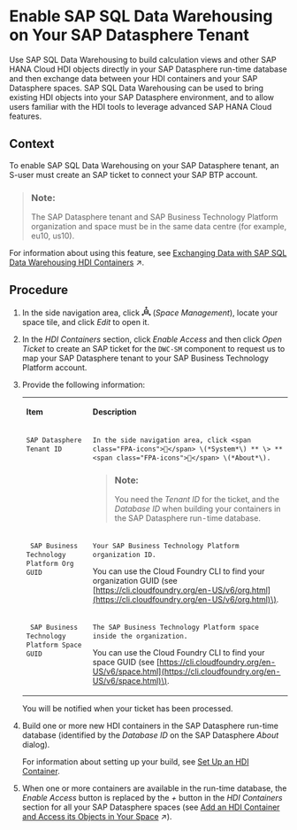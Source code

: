 <!-- loioe9a287849ccf41bb8a132d12dd3fdc8f -->

<link rel="stylesheet" type="text/css" href="../css/sap-icons.css"/>

# Enable SAP SQL Data Warehousing on Your SAP Datasphere Tenant

Use SAP SQL Data Warehousing to build calculation views and other SAP HANA Cloud HDI objects directly in your SAP Datasphere run-time database and then exchange data between your HDI containers and your SAP Datasphere spaces. SAP SQL Data Warehousing can be used to bring existing HDI objects into your SAP Datasphere environment, and to allow users familiar with the HDI tools to leverage advanced SAP HANA Cloud features.



## Context

To enable SAP SQL Data Warehousing on your SAP Datasphere tenant, an S-user must create an SAP ticket to connect your SAP BTP account.

> ### Note:  
> The SAP Datasphere tenant and SAP Business Technology Platform organization and space must be in the same data centre \(for example, eu10, us10\).

For information about using this feature, see [Exchanging Data with SAP SQL Data Warehousing HDI Containers](https://help.sap.com/viewer/be5967d099974c69b77f4549425ca4c0/cloud/en-US/1aec7ca95af24208a61c1a444b249d95.html "Use SAP SQL Data Warehousing to build calculation views and other SAP HANA Cloud HDI objects directly in your SAP Datasphere run-time database and then exchange data between your HDI containers and your SAP Datasphere spaces. SAP SQL Data Warehousing can be used to bring existing HDI objects into your SAP Datasphere environment, and to allow users familiar with the HDI tools to leverage advanced SAP HANA Cloud features.") :arrow_upper_right:.



<a name="loioe9a287849ccf41bb8a132d12dd3fdc8f__steps_xxb_cty_tsb"/>

## Procedure

1.  In the side navigation area, click ![](../images/Space_Management_a868247.png) \(*Space Management*\), locate your space tile, and click *Edit* to open it.

2.  In the *HDI Containers* section, click *Enable Access* and then click *Open Ticket* to create an SAP ticket for the `DWC-SM` component to request us to map your SAP Datasphere tenant to your SAP Business Technology Platform account.

3.  Provide the following information:


    <table>
    <tr>
    <th valign="top">

    Item


    
    </th>
    <th valign="top">

    Description


    
    </th>
    </tr>
    <tr>
    <td valign="top">
    
        SAP Datasphere Tenant ID


    
    </td>
    <td valign="top">
    
        In the side navigation area, click <span class="FPA-icons"></span> \(*System*\) ** \> **<span class="FPA-icons"></span> \(*About*\).

    > ### Note:  
    > You need the *Tenant ID* for the ticket, and the *Database ID* when building your containers in the SAP Datasphere run-time database.


    
    </td>
    </tr>
    <tr>
    <td valign="top">
    
         SAP Business Technology Platform Org GUID


    
    </td>
    <td valign="top">
    
        Your SAP Business Technology Platform organization ID.

    You can use the Cloud Foundry CLI to find your organization GUID \(see [https://cli.cloudfoundry.org/en-US/v6/org.html](https://cli.cloudfoundry.org/en-US/v6/org.html)\).


    
    </td>
    </tr>
    <tr>
    <td valign="top">
    
         SAP Business Technology Platform Space GUID


    
    </td>
    <td valign="top">
    
        The SAP Business Technology Platform space inside the organization.

    You can use the Cloud Foundry CLI to find your space GUID \(see [https://cli.cloudfoundry.org/en-US/v6/space.html](https://cli.cloudfoundry.org/en-US/v6/space.html)\).


    
    </td>
    </tr>
    </table>
    
    You will be notified when your ticket has been processed.

4.  Build one or more new HDI containers in the SAP Datasphere run-time database \(identified by the *Database ID* on the SAP Datasphere *About* dialog\).

    For information about setting up your build, see [Set Up an HDI Container](https://help.sap.com/docs/HANA_SERVICE_CF/cc53ad464a57404b8d453bbadbc81ceb/93cdbb1bd50d49fe872e7b648a4d9677.html?locale=en-US&version=Cloud).

5.  When one or more containers are available in the run-time database, the *Enable Access* button is replaced by the *\+* button in the *HDI Containers* section for all your SAP Datasphere spaces \(see [Add an HDI Container and Access its Objects in Your Space](https://help.sap.com/viewer/be5967d099974c69b77f4549425ca4c0/cloud/en-US/5d55da5514b240ff8d3a970bf7dc6705.html "To access calculation views and other HDI objects as sources for your views and data flows, you must add the HDI container to your SAP Datasphere space.") :arrow_upper_right:\).


